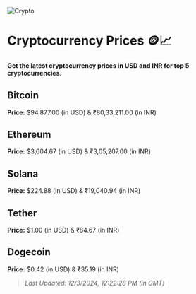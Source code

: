 
![Crypto](https://www.techguide.com.au/wp-content/uploads/2020/11/crypto3.jpeg)

# Cryptocurrency Prices 🪙📈

#### Get the latest cryptocurrency prices in USD and INR for top 5 cryptocurrencies.

## Bitcoin

**Price:** $94,877.00 (in USD) & ₹80,33,211.00 (in INR)

## Ethereum

**Price:** $3,604.67 (in USD) & ₹3,05,207.00 (in INR)

## Solana

**Price:** $224.88 (in USD) & ₹19,040.94 (in INR)

## Tether

**Price:** $1.00 (in USD) & ₹84.67 (in INR)

## Dogecoin

**Price:** $0.42 (in USD) & ₹35.19 (in INR)

> _Last Updated: 12/3/2024, 12:22:28 PM (in GMT)_
